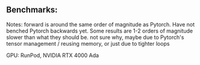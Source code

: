 ## Benchmarks:

Notes: forward is around the same order of magnitude as Pytorch. Have not benched Pytorch backwards yet.
Some results are 1-2 orders of magnitude slower than what they should be. not sure why, maybe due to Pytorch's tensor management / reusing memory, or just due to tighter loops

GPU: RunPod, NVIDIA RTX 4000 Ada